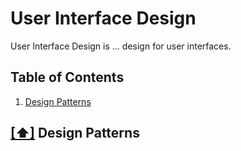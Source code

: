 User Interface Design
====================
User Interface Design is ... design for user interfaces.
## <a name='toc'>Table of Contents</a>

  1. [Design Patterns](#designpatterns)


## [[⬆]](#toc) <a name='designpatterns'> Design Patterns</a>



